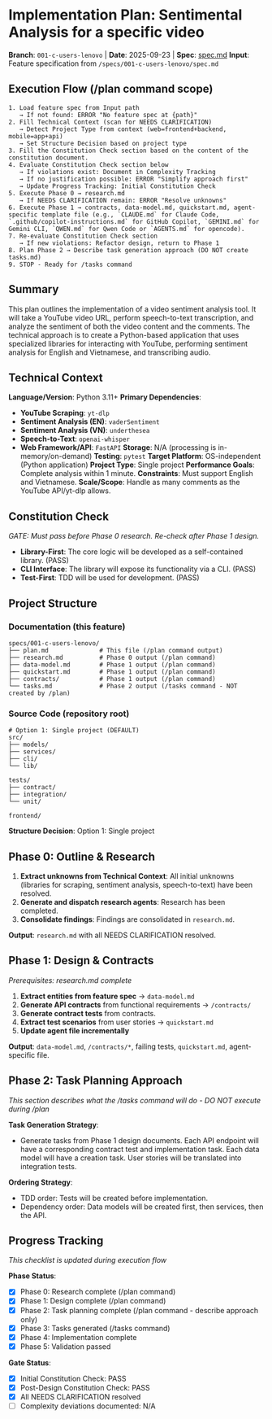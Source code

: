 # Implementation Plan: Sentimental Analysis for a specific video

**Branch**: `001-c-users-lenovo` | **Date**: 2025-09-23 | **Spec**: [spec.md](spec.md)
**Input**: Feature specification from `/specs/001-c-users-lenovo/spec.md`

## Execution Flow (/plan command scope)
```
1. Load feature spec from Input path
   → If not found: ERROR "No feature spec at {path}"
2. Fill Technical Context (scan for NEEDS CLARIFICATION)
   → Detect Project Type from context (web=frontend+backend, mobile=app+api)
   → Set Structure Decision based on project type
3. Fill the Constitution Check section based on the content of the constitution document.
4. Evaluate Constitution Check section below
   → If violations exist: Document in Complexity Tracking
   → If no justification possible: ERROR "Simplify approach first"
   → Update Progress Tracking: Initial Constitution Check
5. Execute Phase 0 → research.md
   → If NEEDS CLARIFICATION remain: ERROR "Resolve unknowns"
6. Execute Phase 1 → contracts, data-model.md, quickstart.md, agent-specific template file (e.g., `CLAUDE.md` for Claude Code, `.github/copilot-instructions.md` for GitHub Copilot, `GEMINI.md` for Gemini CLI, `QWEN.md` for Qwen Code or `AGENTS.md` for opencode).
7. Re-evaluate Constitution Check section
   → If new violations: Refactor design, return to Phase 1
8. Plan Phase 2 → Describe task generation approach (DO NOT create tasks.md)
9. STOP - Ready for /tasks command
```

## Summary
This plan outlines the implementation of a video sentiment analysis tool. It will take a YouTube video URL, perform speech-to-text transcription, and analyze the sentiment of both the video content and the comments. The technical approach is to create a Python-based application that uses specialized libraries for interacting with YouTube, performing sentiment analysis for English and Vietnamese, and transcribing audio.

## Technical Context
**Language/Version**: Python 3.11+
**Primary Dependencies**: 
- **YouTube Scraping**: `yt-dlp`
- **Sentiment Analysis (EN)**: `vaderSentiment`
- **Sentiment Analysis (VN)**: `underthesea`
- **Speech-to-Text**: `openai-whisper`
- **Web Framework/API**: `FastAPI`
**Storage**: N/A (processing is in-memory/on-demand)
**Testing**: `pytest`
**Target Platform**: OS-independent (Python application)
**Project Type**: Single project
**Performance Goals**: Complete analysis within 1 minute.
**Constraints**: Must support English and Vietnamese.
**Scale/Scope**: Handle as many comments as the YouTube API/yt-dlp allows.

## Constitution Check
*GATE: Must pass before Phase 0 research. Re-check after Phase 1 design.*

- **Library-First**: The core logic will be developed as a self-contained library. (PASS)
- **CLI Interface**: The library will expose its functionality via a CLI. (PASS)
- **Test-First**: TDD will be used for development. (PASS)

## Project Structure

### Documentation (this feature)
```
specs/001-c-users-lenovo/
├── plan.md              # This file (/plan command output)
├── research.md          # Phase 0 output (/plan command)
├── data-model.md        # Phase 1 output (/plan command)
├── quickstart.md        # Phase 1 output (/plan command)
├── contracts/           # Phase 1 output (/plan command)
└── tasks.md             # Phase 2 output (/tasks command - NOT created by /plan)
```

### Source Code (repository root)
```
# Option 1: Single project (DEFAULT)
src/
├── models/
├── services/
├── cli/
└── lib/

tests/
├── contract/
├── integration/
└── unit/

frontend/
```

**Structure Decision**: Option 1: Single project

## Phase 0: Outline & Research
1. **Extract unknowns from Technical Context**: All initial unknowns (libraries for scraping, sentiment analysis, speech-to-text) have been resolved.
2. **Generate and dispatch research agents**: Research has been completed.
3. **Consolidate findings**: Findings are consolidated in `research.md`.

**Output**: `research.md` with all NEEDS CLARIFICATION resolved.

## Phase 1: Design & Contracts
*Prerequisites: research.md complete*

1. **Extract entities from feature spec** → `data-model.md`
2. **Generate API contracts** from functional requirements → `/contracts/`
3. **Generate contract tests** from contracts.
4. **Extract test scenarios** from user stories → `quickstart.md`
5. **Update agent file incrementally**

**Output**: `data-model.md`, `/contracts/*`, failing tests, `quickstart.md`, agent-specific file.

## Phase 2: Task Planning Approach
*This section describes what the /tasks command will do - DO NOT execute during /plan*

**Task Generation Strategy**:
- Generate tasks from Phase 1 design documents. Each API endpoint will have a corresponding contract test and implementation task. Each data model will have a creation task. User stories will be translated into integration tests.

**Ordering Strategy**:
- TDD order: Tests will be created before implementation.
- Dependency order: Data models will be created first, then services, then the API.

## Progress Tracking
*This checklist is updated during execution flow*

**Phase Status**:
- [x] Phase 0: Research complete (/plan command)
- [x] Phase 1: Design complete (/plan command)
- [x] Phase 2: Task planning complete (/plan command - describe approach only)
- [x] Phase 3: Tasks generated (/tasks command)
- [x] Phase 4: Implementation complete
- [x] Phase 5: Validation passed

**Gate Status**:
- [x] Initial Constitution Check: PASS
- [x] Post-Design Constitution Check: PASS
- [x] All NEEDS CLARIFICATION resolved
- [ ] Complexity deviations documented: N/A

